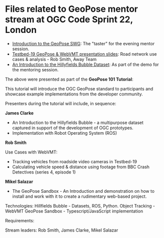 # Files related to GeoPose mentor stream at OGC Code Sprint 22, London

 * [Introduction to the GeoPose SWG](./GeoPose_SWG_Introduction.pdf): The "taster" for the evening mentor session.
 * [Testbed-19 GeoPose & WebVMT presentation slides](./20231030_T19GeoPose.pdf): Road network use cases & analysis - Rob Smith, Away Team
 * [An Introduction to the Hillyfields Bubble Dataset](./An_Introduction_to_the_Hillyfields_Bubble_Dataset.pdf): As part of the demo for the mentoring session.

The above were presented as part of the **GeoPose 101 Tutorial**:

This tutorial will introduce the OGC GeoPose standard to participants and showcase example implementations from the developer community.

Presenters during the tutorial will include, in sequence:

**James Clarke** 
* An Introduction to the Hillyfields Bubble - a multipurpose dataset captured in support of the development of OGC prototypes.
* Implementation with Robot Operating System (ROS)

**Rob Smith**

Use Cases with WebVMT:
* Tracking vehicles from roadside video cameras in Testbed-19
* Calculating vehicle speed & distance using footage from BBC Crash Detectives (series 4, episode 1)

**Mikel Salazar** 
* The GeoPose Sandbox - An Introduction and demonstration on how to install and work with it to create a rudimentary web-based project.

Technologies: Hillfields Bubble - Datasets, ROS, Python. Object Tracking - WebVMT GeoPose Sandbox - Typescript/JavaScript implementation

Requirements:

Stream leaders: Rob Smith, James Clarke, Mikel Salazar
